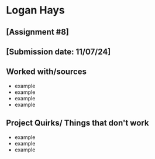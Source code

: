 # Logan Hays
## [Assignment #8]
## [Submission date: 11/07/24]
## Worked with/sources 
* example
* example
* example
* example
## Project Quirks/ Things that don't work
* example
* example
* example
